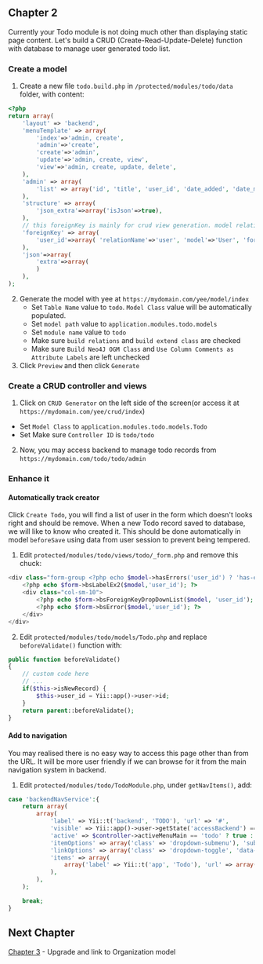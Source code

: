 ## Chapter 2
Currently your Todo module is not doing much other than displaying static page content. Let's build a CRUD (Create-Read-Update-Delete) function with database to manage user generated todo list.

### Create a model


1. Create a new file `todo.build.php` in `/protected/modules/todo/data` folder, with content:
```php
<?php
return array(
	'layout' => 'backend',
	'menuTemplate' => array(
		'index'=>'admin, create',
		'admin'=>'create',
		'create'=>'admin',
		'update'=>'admin, create, view',
		'view'=>'admin, create, update, delete',
	),
	'admin' => array(
		'list' => array('id', 'title', 'user_id', 'date_added', 'date_modified'),
	),
	'structure' => array(
		'json_extra'=>array('isJson'=>true),
	),
	// this foreignKey is mainly for crud view generation. model relationship will not use this at the moment
	'foreignKey' => array(
		'user_id'=>array( 'relationName'=>'user', 'model'=>'User', 'foreignReferAttribute'=>'username'),
	),
	'json'=>array(
		'extra'=>array(
		)
	),
); 
```
2. Generate the model with yee at `https://mydomain.com/yee/model/index`
   - Set `Table Name` value to `todo`. `Model Class` value will be automatically populated.
   - Set `model path` value to `application.modules.todo.models`
   - Set `module name` value to `todo`
   - Make sure `build relations` and `build extend class` are checked
   - Make sure `Build Neo4J OGM Class` and `Use Column Comments as Attribute Labels` are left unchecked
3. Click `Preview` and then click `Generate`

### Create a CRUD controller and views
1. Click on `CRUD Generator` on the left side of the screen(or access it at `https://mydomain.com/yee/crud/index`)
- Set `Model Class` to `application.modules.todo.models.Todo`
- Set Make sure `Controller ID` is `todo/todo`
2. Now, you may access backend to manage todo records from `https://mydomain.com/todo/todo/admin`


### Enhance it
#### Automatically track creator
Click `Create Todo`, you will find a list of user in the form which doesn't looks right and should be remove. When a new Todo record saved to database, we will like to know who created it. This should be done automatically in model `beforeSave` using data from user session to prevent being tempered. 

1. Edit `protected/modules/todo/views/todo/_form.php` and remove this chuck:
```php
<div class="form-group <?php echo $model->hasErrors('user_id') ? 'has-error':'' ?>">
	<?php echo $form->bsLabelEx2($model,'user_id'); ?>
	<div class="col-sm-10">
		<?php echo $form->bsForeignKeyDropDownList($model, 'user_id'); ?>
		<?php echo $form->bsError($model,'user_id'); ?>
	</div>
</div>
```
2. Edit `protected/modules/todo/models/Todo.php` and replace `beforeValidate()` function with:
```php
public function beforeValidate() 
{
	// custom code here
	// ...
	if($this->isNewRecord) {
		$this->user_id = Yii::app()->user->id;
	} 
	return parent::beforeValidate();
}
```


#### Add to navigation
You may realised there is no easy way to access this page other than from the URL. It will be more user friendly if we can browse for it from the main navigation system in backend.

1. Edit `protected/modules/todo/TodoModule.php`, under `getNavItems()`, add:

```php
case 'backendNavService':{
	return array(
		array(
			'label' => Yii::t('backend', 'TODO'), 'url' => '#',
			'visible' => Yii::app()->user->getState('accessBackend') == true,
			'active' => $controller->activeMenuMain == 'todo' ? true : false,
			'itemOptions' => array('class' => 'dropdown-submenu'), 'submenuOptions' => array('class' => 'dropdown-menu'),
			'linkOptions' => array('class' => 'dropdown-toggle', 'data-toggle' => 'dropdown'),
			'items' => array(
				array('label' => Yii::t('app', 'Todo'), 'url' => array('/todo/todo'), 'visible' => Yii::app()->user->getState('accessBackend') == true),
			),
		),
	);

	break;
}
```

## Next Chapter
[Chapter 3](Step-by-Step-Todo-module-Chapter3) - Upgrade and link to Organization model